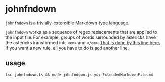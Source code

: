 # johnfndown
`johnfndown` is a trivially-extensible Markdown-type language. 

`johnfndown` works as a sequence of regex replacements that are applied to the input file. For example, groups of words surrounded by astericks have the astericks transformed into `<em>` and `</em>`. [That is done by this line here.](https://github.com/johnfn/johnfndown/blob/master/johnfndown.ts#L17) If you want a new rule, all you have to do is add another line.

## usage

`tsc johnfndown.ts && node johnfndown.js yourExtendedMarkdownFile.md`
